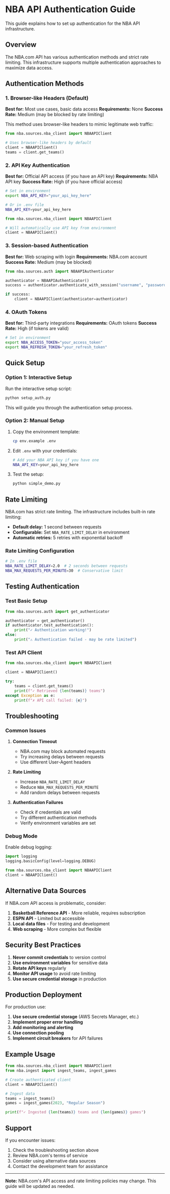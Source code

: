 # NBA API Authentication Guide

This guide explains how to set up authentication for the NBA API infrastructure.

## Overview

The NBA.com API has various authentication methods and strict rate limiting. This infrastructure supports multiple authentication approaches to maximize data access.

## Authentication Methods

### 1. Browser-like Headers (Default)

**Best for:** Most use cases, basic data access
**Requirements:** None
**Success Rate:** Medium (may be blocked by rate limiting)

This method uses browser-like headers to mimic legitimate web traffic:

```python
from nba.sources.nba_client import NBAAPIClient

# Uses browser-like headers by default
client = NBAAPIClient()
teams = client.get_teams()
```

### 2. API Key Authentication

**Best for:** Official API access (if you have an API key)
**Requirements:** NBA API key
**Success Rate:** High (if you have official access)

```bash
# Set in environment
export NBA_API_KEY="your_api_key_here"

# Or in .env file
NBA_API_KEY=your_api_key_here
```

```python
from nba.sources.nba_client import NBAAPIClient

# Will automatically use API key from environment
client = NBAAPIClient()
```

### 3. Session-based Authentication

**Best for:** Web scraping with login
**Requirements:** NBA.com account
**Success Rate:** Medium (may be blocked)

```python
from nba.sources.auth import NBAAPIAuthenticator

authenticator = NBAAPIAuthenticator()
success = authenticator.authenticate_with_session("username", "password")

if success:
    client = NBAAPIClient(authenticator=authenticator)
```

### 4. OAuth Tokens

**Best for:** Third-party integrations
**Requirements:** OAuth tokens
**Success Rate:** High (if tokens are valid)

```bash
# Set in environment
export NBA_ACCESS_TOKEN="your_access_token"
export NBA_REFRESH_TOKEN="your_refresh_token"
```

## Quick Setup

### Option 1: Interactive Setup

Run the interactive setup script:

```bash
python setup_auth.py
```

This will guide you through the authentication setup process.

### Option 2: Manual Setup

1. Copy the environment template:
   ```bash
   cp env.example .env
   ```

2. Edit `.env` with your credentials:
   ```bash
   # Add your NBA API key if you have one
   NBA_API_KEY=your_api_key_here
   ```

3. Test the setup:
   ```bash
   python simple_demo.py
   ```

## Rate Limiting

NBA.com has strict rate limiting. The infrastructure includes built-in rate limiting:

- **Default delay:** 1 second between requests
- **Configurable:** Set `NBA_RATE_LIMIT_DELAY` in environment
- **Automatic retries:** 5 retries with exponential backoff

### Rate Limiting Configuration

```bash
# In .env file
NBA_RATE_LIMIT_DELAY=2.0  # 2 seconds between requests
NBA_MAX_REQUESTS_PER_MINUTE=30  # Conservative limit
```

## Testing Authentication

### Test Basic Setup

```python
from nba.sources.auth import get_authenticator

authenticator = get_authenticator()
if authenticator.test_authentication():
    print("✓ Authentication working!")
else:
    print("⚠ Authentication failed - may be rate limited")
```

### Test API Client

```python
from nba.sources.nba_client import NBAAPIClient

client = NBAAPIClient()

try:
    teams = client.get_teams()
    print(f"✓ Retrieved {len(teams)} teams")
except Exception as e:
    print(f"✗ API call failed: {e}")
```

## Troubleshooting

### Common Issues

1. **Connection Timeout**
   - NBA.com may block automated requests
   - Try increasing delays between requests
   - Use different User-Agent headers

2. **Rate Limiting**
   - Increase `NBA_RATE_LIMIT_DELAY`
   - Reduce `NBA_MAX_REQUESTS_PER_MINUTE`
   - Add random delays between requests

3. **Authentication Failures**
   - Check if credentials are valid
   - Try different authentication methods
   - Verify environment variables are set

### Debug Mode

Enable debug logging:

```python
import logging
logging.basicConfig(level=logging.DEBUG)

from nba.sources.nba_client import NBAAPIClient
client = NBAAPIClient()
```

## Alternative Data Sources

If NBA.com API access is problematic, consider:

1. **Basketball Reference API** - More reliable, requires subscription
2. **ESPN API** - Limited but accessible
3. **Local data files** - For testing and development
4. **Web scraping** - More complex but flexible

## Security Best Practices

1. **Never commit credentials** to version control
2. **Use environment variables** for sensitive data
3. **Rotate API keys** regularly
4. **Monitor API usage** to avoid rate limiting
5. **Use secure credential storage** in production

## Production Deployment

For production use:

1. **Use secure credential storage** (AWS Secrets Manager, etc.)
2. **Implement proper error handling**
3. **Add monitoring and alerting**
4. **Use connection pooling**
5. **Implement circuit breakers** for API failures

## Example Usage

```python
from nba.sources.nba_client import NBAAPIClient
from nba.ingest import ingest_teams, ingest_games

# Create authenticated client
client = NBAAPIClient()

# Ingest data
teams = ingest_teams()
games = ingest_games(2023, "Regular Season")

print(f"✓ Ingested {len(teams)} teams and {len(games)} games")
```

## Support

If you encounter issues:

1. Check the troubleshooting section above
2. Review NBA.com's terms of service
3. Consider using alternative data sources
4. Contact the development team for assistance

---

**Note:** NBA.com's API access and rate limiting policies may change. This guide will be updated as needed.
